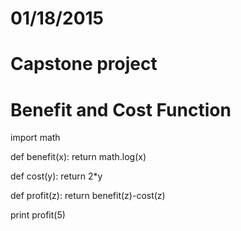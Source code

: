 # 01/18/2015
# Capstone project
# Benefit and Cost Function

import math

def benefit(x):
    return math.log(x)

def cost(y):
    return 2*y
    
def profit(z):
    return benefit(z)-cost(z)

print profit(5)


